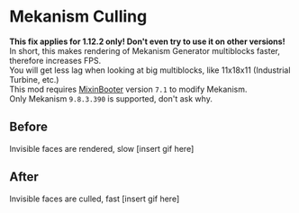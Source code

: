 # Mekanism Culling
**This fix applies for 1.12.2 only! Don't even try to use it on other versions!** \
In short, this makes rendering of Mekanism Generator multiblocks faster, therefore increases FPS. \
You will get less lag when looking at big multiblocks, like 11x18x11 (Industrial Turbine, etc.) \
This mod requires [MixinBooter](https://www.curseforge.com/minecraft/mc-mods/mixin-booter) version `7.1` to modify Mekanism. \
Only Mekanism `9.8.3.390` is supported, don't ask why.

## Before
Invisible faces are rendered, slow
[insert gif here]

## After
Invisible faces are culled, fast
[insert gif here]

